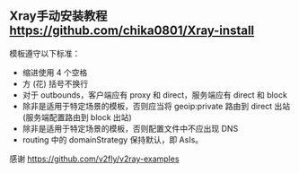 ## Xray手动安装教程 https://github.com/chika0801/Xray-install

模板遵守以下标准：

- 缩进使用 4 个空格
- 方 (花) 括号不换行
- 对于 outbounds，客户端应有 proxy 和 direct，服务端应有 direct 和 block
- 除非是适用于特定场景的模板，否则应当将 geoip:private 路由到 direct 出站 (服务端配置路由到 block 出站)
- 除非是适用于特定场景的模板，否则配置文件中不应出现 DNS
- routing 中的 domainStrategy 保持默认，即 AsIs。

感谢 https://github.com/v2fly/v2ray-examples
